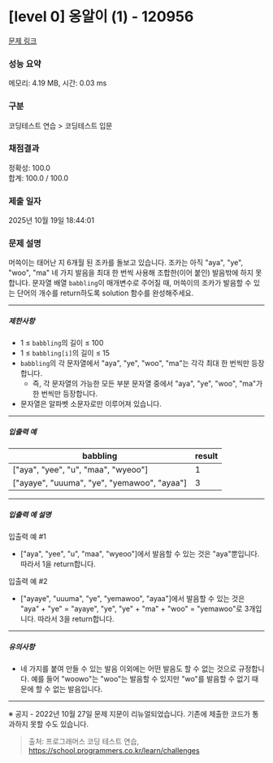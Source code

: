 # [level 0] 옹알이 (1) - 120956 

[문제 링크](https://school.programmers.co.kr/learn/courses/30/lessons/120956) 

### 성능 요약

메모리: 4.19 MB, 시간: 0.03 ms

### 구분

코딩테스트 연습 > 코딩테스트 입문

### 채점결과

정확성: 100.0<br/>합계: 100.0 / 100.0

### 제출 일자

2025년 10월 19일 18:44:01

### 문제 설명

<p>머쓱이는 태어난 지 6개월 된 조카를 돌보고 있습니다. 조카는 아직 "aya", "ye", "woo", "ma" 네 가지 발음을 최대 한 번씩 사용해 조합한(이어 붙인) 발음밖에 하지 못합니다. 문자열 배열 <code>babbling</code>이 매개변수로 주어질 때, 머쓱이의 조카가 발음할 수 있는 단어의 개수를 return하도록 solution 함수를 완성해주세요.</p>

<hr>

<h5>제한사항</h5>

<ul>
<li>1 ≤ <code>babbling</code>의 길이 ≤ 100</li>
<li>1 ≤ <code>babbling[i]</code>의 길이 ≤ 15</li>
<li><code>babbling</code>의 각 문자열에서 "aya", "ye", "woo", "ma"는 각각 최대 한 번씩만 등장합니다.

<ul>
<li>즉, 각 문자열의 가능한 모든 부분 문자열 중에서 "aya", "ye", "woo", "ma"가 한 번씩만 등장합니다.</li>
</ul></li>
<li>문자열은 알파벳 소문자로만 이루어져 있습니다.</li>
</ul>

<hr>

<h5>입출력 예</h5>
<table class="table">
        <thead><tr>
<th>babbling</th>
<th>result</th>
</tr>
</thead>
        <tbody><tr>
<td>["aya", "yee", "u", "maa", "wyeoo"]</td>
<td>1</td>
</tr>
<tr>
<td>["ayaye", "uuuma", "ye", "yemawoo", "ayaa"]</td>
<td>3</td>
</tr>
</tbody>
      </table>
<hr>

<h5>입출력 예 설명</h5>

<p>입출력 예 #1</p>

<ul>
<li>["aya", "yee", "u", "maa", "wyeoo"]에서 발음할 수 있는 것은 "aya"뿐입니다. 따라서 1을 return합니다.</li>
</ul>

<p>입출력 예 #2</p>

<ul>
<li>["ayaye", "uuuma", "ye", "yemawoo", "ayaa"]에서 발음할 수 있는 것은 "aya" + "ye" = "ayaye", "ye", "ye" + "ma" + "woo" = "yemawoo"로 3개입니다. 따라서 3을 return합니다.</li>
</ul>

<hr>

<h5>유의사항</h5>

<ul>
<li>네 가지를 붙여 만들 수 있는 발음 이외에는 어떤 발음도 할 수 없는 것으로 규정합니다. 예를 들어 "woowo"는 "woo"는 발음할 수 있지만 "wo"를 발음할 수 없기 때문에 할 수 없는 발음입니다.</li>
</ul>

<hr>

<p>※ 공지 - 2022년 10월 27일 문제 지문이 리뉴얼되었습니다. 기존에 제출한 코드가 통과하지 못할 수도 있습니다.</p>


> 출처: 프로그래머스 코딩 테스트 연습, https://school.programmers.co.kr/learn/challenges